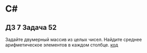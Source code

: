 # C#
## ДЗ 7 Задача 52
Задайте двумерный массив из целых чисел. Найдите среднее арифметическое элементов в каждом столбце. [код](Program.cs)